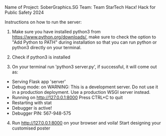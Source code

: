 Name of Project: SoberGraphics.SG 
Team: Team StarTech
Hacx! Hack for Public Safety 2024

Instructions on how to run the server:
1. Make sure you have installed python3 from https://www.python.org/downloads/, make sure to check the option to "Add Python to PATH" during installation so that you can run python or python3 directly on your terminal.

2. Check if python3 is installed

3. On your terminal run 'python3 server.py', if successful, it will come out as:

 * Serving Flask app 'server'
 * Debug mode: on
WARNING: This is a development server. Do not use it in a production deployment. Use a production WSGI server instead.
 * Running on http://127.0.0.1:8000
Press CTRL+C to quit
 * Restarting with stat
 * Debugger is active!
 * Debugger PIN: 567-948-575

4. Run http://127.0.0.1:8000 on your browser and voila! Start designing your customised poster

